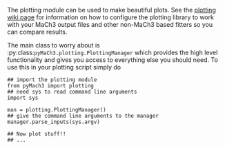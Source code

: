 The plotting module can be used to make beautiful plots. See the [plotting wiki page](https://github.com/mach3-software/MaCh3/wiki/15.-Plotting) for information on how to configure the plotting library to work with your MaCh3 output files and other non-MaCh3 based fitters so you can compare results.

The main class to worry about is :py:class:`pyMaCh3.plotting.PlottingManager` which provides the high level functionality and gives you access to everything else you should need. To use this in your plotting script simply do

```
## import the plotting module
from pyMach3 import plotting
## need sys to read command line arguments
import sys

man = plotting.PlottingManager()
## give the command line arguments to the manager
manager.parse_inputs(sys.argv)

## Now plot stuff!!
## ...
```